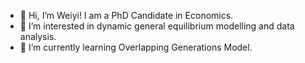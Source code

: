 - 👋 Hi, I’m Weiyi! I am a PhD Candidate in Economics.
- 👀 I’m interested in dynamic general equilibrium modelling and data analysis.
- 🌱 I’m currently learning Overlapping Generations Model.


<!---
VE-Li/VE-Li is a ✨ special ✨ repository because its `README.md` (this file) appears on your GitHub profile.
You can click the Preview link to take a look at your changes.
--->
